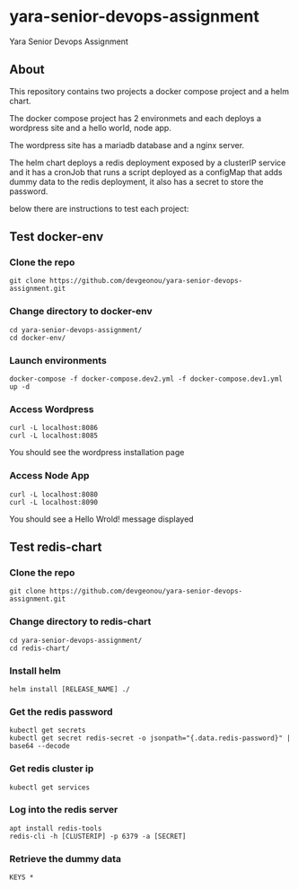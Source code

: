 # yara-senior-devops-assignment
Yara Senior Devops Assignment

 ## About
 
 This repository contains two projects a docker compose project and a helm chart.

 The docker compose project has 2 environmets and each deploys a wordpress site and a hello world, node app.
 
 The wordpress site has a mariadb database and a nginx server.

 The helm chart deploys a redis deployment exposed by a clusterIP service and it has a cronJob that runs a script deployed as a configMap that adds dummy data to the redis deployment, it also has a secret to store the password.

 below there are instructions to test each project:

 ## Test docker-env

 ### Clone the repo
 
 ```
 git clone https://github.com/devgeonou/yara-senior-devops-assignment.git
 ```

 ### Change directory to docker-env
 
 ```
 cd yara-senior-devops-assignment/
 cd docker-env/
 ```
 ### Launch environments
 
 ```
 docker-compose -f docker-compose.dev2.yml -f docker-compose.dev1.yml up -d

 ```

 ### Access Wordpress
 
 ```
 curl -L localhost:8086
 curl -L localhost:8085

 ```
 
 You should see the wordpress installation page

 ### Access Node App
 
 ```
 curl -L localhost:8080
 curl -L localhost:8090

 ```
 You should see a Hello Wrold! message displayed



 ## Test redis-chart
 
 ### Clone the repo
 
 ```
 git clone https://github.com/devgeonou/yara-senior-devops-assignment.git
 ```
 ### Change directory to redis-chart
 
 ```
 cd yara-senior-devops-assignment/
 cd redis-chart/
 ```
 
 ### Install helm
 
 ```
 helm install [RELEASE_NAME] ./ 
 ```
 
 ### Get the redis password
 
 ```
 kubectl get secrets
 kubectl get secret redis-secret -o jsonpath="{.data.redis-password}" | base64 --decode
 ```
 
 ### Get redis cluster ip
 
 ```
 kubectl get services
 ```
 
 ### Log into the redis server
 
 ```
 apt install redis-tools
 redis-cli -h [CLUSTERIP] -p 6379 -a [SECRET]
 ```
 
 ### Retrieve the dummy data
 
 ```
 KEYS *
 ```
